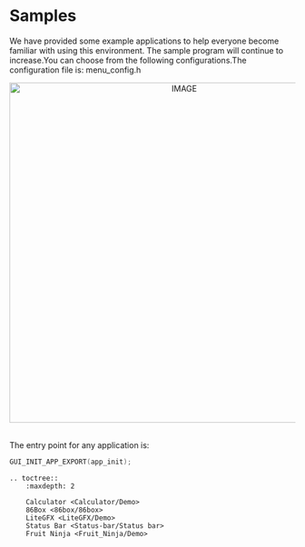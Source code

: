 # Samples

We have provided some example applications to help everyone become familiar with using this environment. The sample program will continue to increase.You can choose from the following configurations.The configuration file is: menu_config.h

<div style="text-align: center"><img width="600" src="https://foruda.gitee.com/images/1718765392647198639/ac4aa231_13408154.png" alt="IMAGE"></div><br/>

The entry point for any application is:

```c
GUI_INIT_APP_EXPORT(app_init);
```


```eval_rst
.. toctree::
    :maxdepth: 2

    Calculator <Calculator/Demo>
    86Box <86box/86box>
    LiteGFX <LiteGFX/Demo>
    Status Bar <Status-bar/Status bar>
    Fruit Ninja <Fruit_Ninja/Demo>
```
